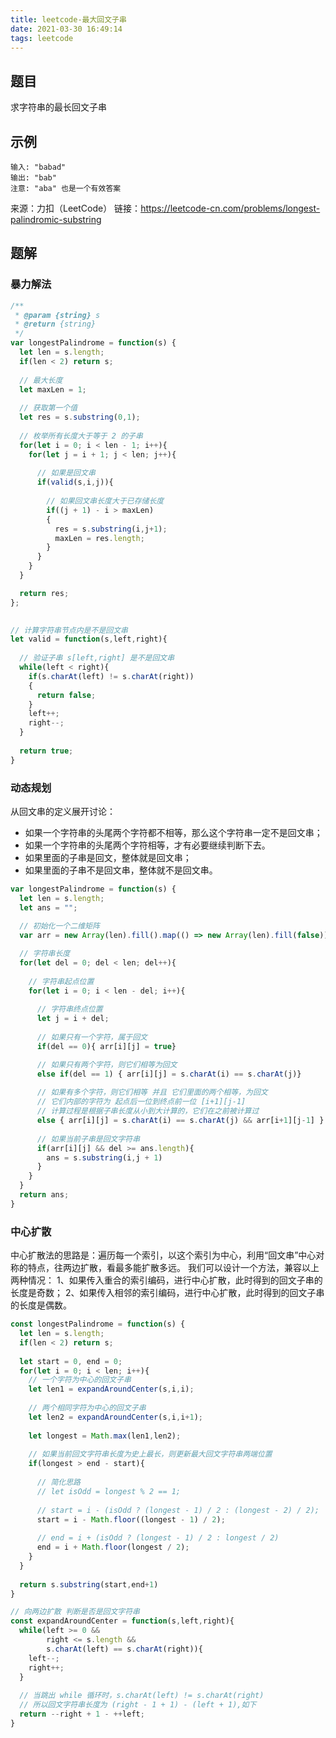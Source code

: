 ```yaml
---
title: leetcode-最大回文子串
date: 2021-03-30 16:49:14
tags: leetcode
---
```


## 题目
求字符串的最长回文子串

## 示例
```
输入: "babad"
输出: "bab"
注意: "aba" 也是一个有效答案
```

来源：力扣（LeetCode）
链接：https://leetcode-cn.com/problems/longest-palindromic-substring
<!-- more -->

## 题解
### 暴力解法
```js
/**
 * @param {string} s
 * @return {string}
 */
var longestPalindrome = function(s) {
  let len = s.length;
  if(len < 2) return s;
  
  // 最大长度
  let maxLen = 1;
  
  // 获取第一个值
  let res = s.substring(0,1);
  
  // 枚举所有长度大于等于 2 的子串
  for(let i = 0; i < len - 1; i++){
    for(let j = i + 1; j < len; j++){
      
      // 如果是回文串
      if(valid(s,i,j)){
        
        // 如果回文串长度大于已存储长度
        if((j + 1) - i > maxLen)
        {
          res = s.substring(i,j+1);
          maxLen = res.length;
        }
      }
    }
  }

  return res;
};
  

// 计算字符串节点内是不是回文串
let valid = function(s,left,right){
  
  // 验证子串 s[left,right] 是不是回文串
  while(left < right){
    if(s.charAt(left) != s.charAt(right))
    {
      return false;
    }
    left++;
    right--;
  }
  
  return true;
}
```

### 动态规划
从回文串的定义展开讨论：
- 如果一个字符串的头尾两个字符都不相等，那么这个字符串一定不是回文串；
- 如果一个字符串的头尾两个字符相等，才有必要继续判断下去。
- 如果里面的子串是回文，整体就是回文串；
- 如果里面的子串不是回文串，整体就不是回文串。

```js
var longestPalindrome = function(s) {
  let len = s.length;
  let ans = "";
  
  // 初始化一个二维矩阵
  var arr = new Array(len).fill().map(() => new Array(len).fill(false));

  // 字符串长度
  for(let del = 0; del < len; del++){
    
    // 字符串起点位置
    for(let i = 0; i < len - del; i++){
      
      // 字符串终点位置
      let j = i + del;
 
      // 如果只有一个字符，属于回文
      if(del == 0){ arr[i][j] = true}

      // 如果只有两个字符，则它们相等为回文
      else if(del == 1) { arr[i][j] = s.charAt(i) == s.charAt(j)}
      
      // 如果有多个字符，则它们相等 并且 它们里面的两个相等，为回文
      // 它们内部的字符为 起点后一位到终点前一位 [i+1][j-1]
      // 计算过程是根据子串长度从小到大计算的，它们在之前被计算过
      else { arr[i][j] = s.charAt(i) == s.charAt(j) && arr[i+1][j-1] }
      
      // 如果当前子串是回文字符串
      if(arr[i][j] && del >= ans.length){
        ans = s.substring(i,j + 1)
      }
    }
  }
  return ans;
}
```

### 中心扩散
中心扩散法的思路是：遍历每一个索引，以这个索引为中心，利用“回文串”中心对称的特点，往两边扩散，看最多能扩散多远。
我们可以设计一个方法，兼容以上两种情况：
1、如果传入重合的索引编码，进行中心扩散，此时得到的回文子串的长度是奇数；
2、如果传入相邻的索引编码，进行中心扩散，此时得到的回文子串的长度是偶数。

```js
const longestPalindrome = function(s) {
  let len = s.length;
  if(len < 2) return s;
  
  let start = 0, end = 0;
  for(let i = 0; i < len; i++){
    // 一个字符为中心的回文子串
    let len1 = expandAroundCenter(s,i,i);
    
    // 两个相同字符为中心的回文子串
    let len2 = expandAroundCenter(s,i,i+1);
    
    let longest = Math.max(len1,len2);
    
    // 如果当前回文字符串长度为史上最长，则更新最大回文字符串两端位置
    if(longest > end - start){
      
      // 简化思路
      // let isOdd = longest % 2 == 1;
      
      // start = i - (isOdd ? (longest - 1) / 2 : (longest - 2) / 2);
      start = i - Math.floor((longest - 1) / 2);
      
      // end = i + (isOdd ? (longest - 1) / 2 : longest / 2)
      end = i + Math.floor(longest / 2);
    }
  }
  
  return s.substring(start,end+1)
}

// 向两边扩散 判断是否是回文字符串
const expandAroundCenter = function(s,left,right){
  while(left >= 0 &&
        right <= s.length &&
        s.charAt(left) == s.charAt(right)){
    left--;
    right++;
  }
  
  // 当跳出 while 循环时，s.charAt(left) != s.charAt(right)
  // 所以回文字符串长度为 (right - 1 + 1) - (left + 1),如下 
  return --right + 1 - ++left;
}
```
